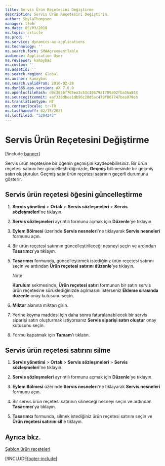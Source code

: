 ```yaml
---
title: Servis Ürün Reçetesini Değiştirme
description: Servis Ürün Reçetesini Değiştirin.
author: ShylaThompson
manager: tfehr
ms.date: 05/03/2018
ms.topic: article
ms.prod: ''
ms.service: dynamics-ax-applications
ms.technology: ''
ms.search.form: SMAAgreementTable
audience: Application User
ms.reviewer: kamaybac
ms.custom: ''
ms.assetid: ''
ms.search.region: Global
ms.author: kamaybac
ms.search.validFrom: 2016-02-28
ms.dyn365.ops.version: AX 7.0.0
ms.openlocfilehash: d0c3656f765ea3c53c38679a1709a02fba36a848
ms.sourcegitcommit: eaf330dbee1db96c20d5ac479f007747bea079eb
ms.translationtype: HT
ms.contentlocale: tr-TR
ms.lasthandoff: 02/15/2021
ms.locfileid: "5204242"
---
```

# <a name="modify-a-service-bom"></a>Servis Ürün Reçetesini Değiştirme 

[!include [banner](../includes/banner.md)]


Servis ürün reçetesine bir öğenin geçmişini kaydedebilirsiniz. Bir ürün reçetesi satırını her güncelleştirdiğinizde, **Geçmiş** bölmesinde bir geçmiş satırı oluşturulur. Geçmiş satır ürün reçetesi satırının geçerli durumunu gösterir.

## <a name="update-a-service-bom-element"></a>Servis ürün reçetesi öğesini güncelleştirme

1.  **Servis yönetimi** \> **Ortak** \> **Servis sözleşmeleri** \> **Servis sözleşmeleri**'ne tıklayın.

2.  **Servis sözleşmeleri** ayrıntılı formunu açmak için **Düzenle**'ye tıklayın.

3.  **Eylem Bölmesi** üzerinde **Servis nesneleri**'ne tıklayarak **Servis nesneleri** formunu açın.

4.  Bir ürün reçetesi satırının güncelleştirileceği nesneyi seçin ve ardından **Tasarımcı**'ya tıklayın.

5.  **Tasarımcı** formunda, güncelleştirmek istediğiniz ürün reçetesi satırını seçin ve ardından **Ürün reçetesi satırını düzenle**'ye tıklayın.
    
    > [!NOTE]
    > <P><STRONG>Kurulum</STRONG> sekmesinde, <STRONG>Ürün reçetesi satırı</STRONG> formunun bir satırı servis ürün reçetesine sürüklediğinizde açılmasını isterseniz <STRONG>Ekleme sırasında düzenle</STRONG> onay kutusunu seçin.</P>

6.  **Miktar** alanına miktarı girin.

7.  Yerine koyma maddesi için daha sonra faturalanabilecek bir servis siparişi satırı oluşturmak istiyorsanız **Servis siparişi satırı oluştur** onay kutusunu seçin.

8.  Formu kapatmak için **Tamam**'ı tıklatın.

## <a name="delete-a-service-bom-line"></a>Servis ürün reçetesi satırını silme

1.  **Servis yönetimi** \> **Ortak** \> **Servis sözleşmeleri** \> **Servis sözleşmeleri**'ne tıklayın.

2.  **Servis sözleşmeleri** ayrıntılı formunu açmak için **Düzenle**'ye tıklayın.

3.  **Eylem Bölmesi** üzerinde **Servis nesneleri**'ne tıklayarak **Servis nesneleri** formunu açın.

4.  Bir servis ürün reçetesi satırının silineceği nesneyi seçin ve ardından **Tasarımcı**'ya tıklayın.

5.  **Tasarımcı** formunda, silmek istediğiniz ürün reçetesi satırını seçin ve **Ürün reçetesi satırını sil**'e tıklayın.

## <a name="see-also"></a>Ayrıca bkz.

[Şablon ürün reçeteleri](template-boms.md)

  




[!INCLUDE[footer-include](../../includes/footer-banner.md)]